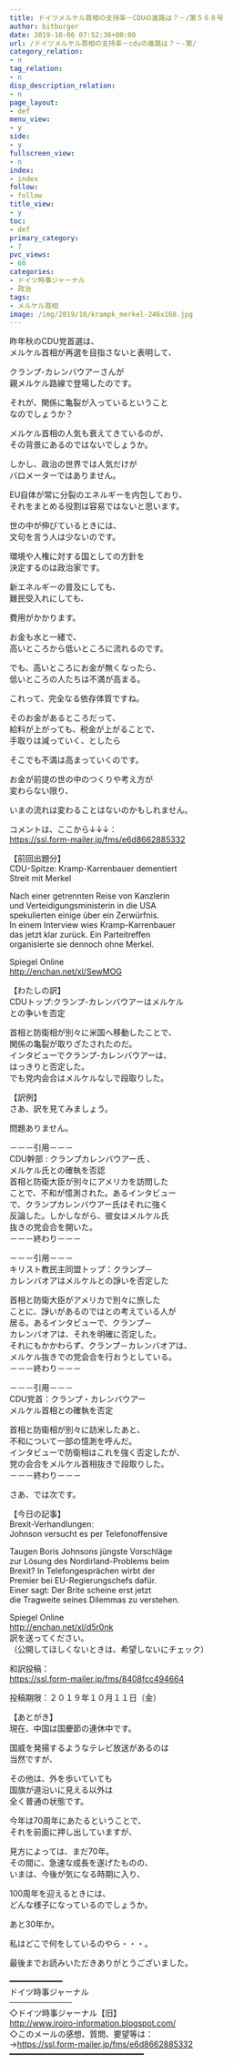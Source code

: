 ```yaml
---
title: ドイツメルケル首相の支持率－CDUの進路は？－/第５６８号
author: bitburger
date: 2019-10-06 07:52:36+00:00
url: /ドイツメルケル首相の支持率－cduの進路は？－-第/
category_relation:
- n
tag_relation:
- n
disp_description_relation:
- n
page_layout:
- def
menu_view:
- y
side:
- y
fullscreen_view:
- n
index:
- index
follow:
- follow
title_view:
- y
toc:
- def
primary_category:
- 7
pvc_views:
- 60
categories:
- ドイツ時事ジャーナル
- 政治
tags:
- メルケル首相
image: /img/2019/10/krampk_merkel-246x168.jpg
---
```

昨年秋のCDU党首選は、  
メルケル首相が再選を目指さないと表明して、  
  
クランプ-カレンバウアーさんが  
親メルケル路線で登場したのです。  
  
それが、関係に亀裂が入っているということ  
なのでしょうか？  
  
メルケル首相の人気も衰えてきているのが、  
その背景にあるのではないでしょうか。  
  
しかし、政治の世界では人気だけが  
バロメーターではありません。  
  
EU自体が常に分裂のエネルギーを内包しており、  
それをまとめる役割は容易ではないと思います。  
  
世の中が伸びているときには、  
文句を言う人は少ないのです。  
  
環境や人権に対する国としての方針を  
決定するのは政治家です。  
  
新エネルギーの普及にしても、  
難民受入れにしても、  
  
費用がかかります。  
  
お金も水と一緒で、  
高いところから低いところに流れるのです。  
  
でも、高いところにお金が無くなったら、  
低いところの人たちは不満が高まる。  
  
これって、完全なる依存体質ですね。  
  
そのお金があるところだって、  
給料が上がっても、税金が上がることで、  
手取りは減っていく、としたら  
  
そこでも不満は高まっていくのです。  
  
お金が前提の世の中のつくりや考え方が  
変わらない限り、  
  
いまの流れは変わることはないのかもしれません。  
  
  
コメントは、ここから↓↓↓：  
<a rel="noopener" href="https://ssl.form-mailer.jp/fms/e6d8662885332" target="_blank">https://ssl.form-mailer.jp/fms/e6d8662885332</a>  
  
【前回出題分】  
CDU-Spitze: Kramp-Karrenbauer dementiert  
Streit mit Merkel  
  
Nach einer getrennten Reise von Kanzlerin  
und Verteidigungsministerin in die USA  
spekulierten einige über ein Zerwürfnis.  
In einem Interview wies Kramp-Karrenbauer  
das jetzt klar zurück. Ein Parteitreffen  
organisierte sie dennoch ohne Merkel.  
  
Spiegel Online  
<a rel="noopener" href="http://enchan.net/xl/SewMOG" target="_blank">http://enchan.net/xl/SewMOG</a>  
  
【わたしの訳】  
CDUトップ:クランプ-カレンバウアーはメルケル  
との争いを否定  
  
首相と防衛相が別々に米国へ移動したことで、  
関係の亀裂が取りざたされたのだ。  
インタビューでクランプ-カレンバウアーは、  
はっきりと否定した。  
でも党内会合はメルケルなしで段取りした。  
  
  
【訳例】  
さあ、訳を見てみましょう。  
  
問題ありません。  
  
－－－引用－－－  
CDU幹部 : クランプカレンバウアー氏 、  
メルケル氏との確執を否認  
首相と防衛大臣が別々にアメリカを訪問した  
ことで、不和が憶測された。あるインタビュー  
で、クランプカレンバウアー氏はそれに強く  
反論した。しかしながら、彼女はメルケル氏  
抜きの党会合を開いた。  
－－－終わり－－－  
  
－－－引用－－－  
キリスト教民主同盟トップ：クランプ－  
カレンバオアはメルケルとの諍いを否定した  
  
首相と防衛大臣がアメリカで別々に旅した  
ことに、諍いがあるのではとの考えている人が  
居る。あるインタビューで、クランプ－  
カレンバオアは、それを明確に否定した。  
それにもかかわらず、クランプ－カレンバオアは、  
メルケル抜きでの党会合を行おうとしている。  
－－－終わり－－－  
  
－－－引用－－－  
CDU党首：クランプ・カレンバウアー  
メルケル首相との確執を否定  
  
首相と防衛相が別々に訪米したあと、  
不和について一部の憶測を呼んだ。  
インタビューで防衛相はこれを強く否定したが、  
党の会合をメルケル首相抜きで段取りした。  
－－－終わり－－－  
  
さあ、では次です。  
  
【今日の記事】  
Brexit-Verhandlungen:  
Johnson versucht es per Telefonoffensive  
  
Taugen Boris Johnsons jüngste Vorschläge  
zur Lösung des Nordirland-Problems beim  
Brexit? In Telefongesprächen wirbt der  
Premier bei EU-Regierungschefs dafür.  
Einer sagt: Der Brite scheine erst jetzt  
die Tragweite seines Dilemmas zu verstehen.  
  
Spiegel Online  
<a rel="noopener" href="http://enchan.net/xl/d5r0nk" target="_blank">http://enchan.net/xl/d5r0nk</a>  
訳を送ってください。  
（公開してほしくないときは、希望しないにチェック）  
  
和訳投稿：  
 <a rel="noopener" href="https://ssl.form-mailer.jp/fms/8408fcc494664" target="_blank">https://ssl.form-mailer.jp/fms/8408fcc494664</a>  
  
投稿期限：２０１９年１０月１１日（金）  
  
  
【あとがき】  
現在、中国は国慶節の連休中です。  
  
国威を発揚するようなテレビ放送があるのは  
当然ですが、  
  
その他は、外を歩いていても  
国旗が道沿いに見える以外は  
全く普通の状態です。  
  
今年は70周年にあたるということで、  
それを前面に押し出していますが、  
  
見方によっては、まだ70年。  
その間に、急速な成長を遂げたものの、  
いまは、今後が気になる時期に入り、  
  
100周年を迎えるときには、  
どんな様子になっているのでしょうか。  
  
あと30年か。  
  
私はどこで何をしているのやら・・・。  
  
  
最後までお読みいただきありがとうございました。  
  
━━━━━━━━━━━  
ドイツ時事ジャーナル  
───────────  
◇ドイツ時事ジャーナル【旧】  
<a rel="noopener" href="http://www.iroiro-information.blogspot.com/" target="_blank">http://www.iroiro-information.blogspot.com/</a>  
◇このメールの感想、質問、要望等は：  
-><a rel="noopener" href="https://ssl.form-mailer.jp/fms/e6d8662885332" target="_blank">https://ssl.form-mailer.jp/fms/e6d8662885332</a>  
━━━━━━━━━━━━━━━━━━━━━━━━━━━━